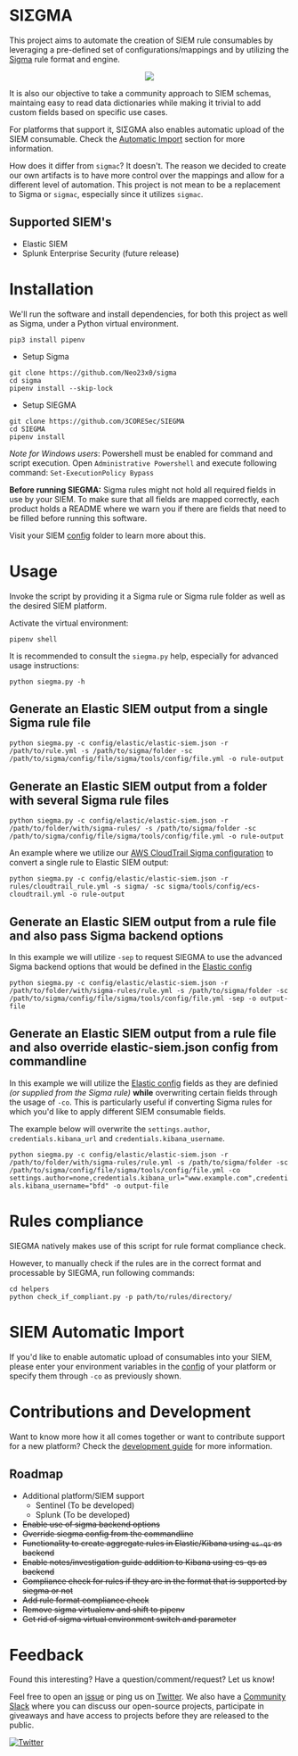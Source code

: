 # SIΣGMA

This project aims to automate the creation of SIEM rule consumables by leveraging a pre-defined set of configurations/mappings and by utilizing the [Sigma](https://github.com/Neo23x0/sigma) rule format and engine. 

<p align="center"><img align="center" src="https://i.imgur.com/laf6vv6.png"></p>

It is also our objective to take a community approach to SIEM schemas, maintaing easy to read data dictionaries while making it trivial to add custom fields based on specific use cases. 

For platforms that support it, SIΣGMA also enables automatic upload of the SIEM consumable. Check the [Automatic Import](https://github.com/3CORESec/SIEGMA#siem-automatic-import) section for more information.

How does it differ from `sigmac`? It doesn't. The reason we decided to create our own artifacts is to have more control over the mappings and allow for a different level of automation. This project is not mean to be a replacement to Sigma or `sigmac`, especially since it utilizes `sigmac`. 

## Supported SIEM's

* Elastic SIEM
* Splunk Enterprise Security (future release)

# Installation

We'll run the software and install dependencies, for both this project as well as Sigma, under a Python virtual environment. 
      
`pip3 install pipenv` 
    
* Setup Sigma

```
git clone https://github.com/Neo23x0/sigma
cd sigma
pipenv install --skip-lock
```

* Setup SIEGMA

```
git clone https://github.com/3CORESec/SIEGMA
cd SIEGMA
pipenv install
```

*Note for Windows users*: Powershell must be enabled for command and script execution. Open `Administrative Powershell` and execute following command: `Set-ExecutionPolicy Bypass` 

**Before running SIEGMA:** Sigma rules might not hold all required fields in use by your SIEM. To make sure that all fields are mapped correctly, each product holds a README where we warn you if there are fields that need to be filled before running this software.

Visit your SIEM [config](config/) folder to learn more about this.

# Usage
 
Invoke the script by providing it a Sigma rule or Sigma rule folder as well as the desired SIEM platform. 

Activate the virtual environment:
 
`pipenv shell`
   
It is recommended to consult the `siegma.py` help, especially for advanced usage instructions:
 
`python siegma.py -h`

## Generate an Elastic SIEM output from a single Sigma rule file
 
`python siegma.py -c config/elastic/elastic-siem.json -r /path/to/rule.yml -s /path/to/sigma/folder -sc /path/to/sigma/config/file/sigma/tools/config/file.yml -o rule-output`
 
## Generate an Elastic SIEM output from a folder with several Sigma rule files

`python siegma.py -c config/elastic/elastic-siem.json -r /path/to/folder/with/sigma-rules/ -s /path/to/sigma/folder -sc /path/to/sigma/config/file/sigma/tools/config/file.yml -o rule-output`

An example where we utilize our [AWS CloudTrail Sigma configuration](https://blog.3coresec.com/2020/05/contributions-to-sigma-cloudtrailecs.html) to convert a single rule to Elastic SIEM output:

`python siegma.py -c config/elastic/elastic-siem.json -r rules/cloudtrail_rule.yml -s sigma/ -sc sigma/tools/config/ecs-cloudtrail.yml -o rule-output`

## Generate an Elastic SIEM output from a rule file and also pass Sigma backend options

In this example we will utilize `-sep` to request SIEGMA to use the advanced Sigma backend options that would be defined in the [Elastic config](config/elastic/)

`python siegma.py -c config/elastic/elastic-siem.json -r /path/to/folder/with/sigma-rules/rule.yml -s /path/to/sigma/folder -sc /path/to/sigma/config/file/sigma/tools/config/file.yml -sep -o output-file`

## Generate an Elastic SIEM output from a rule file and also override elastic-siem.json config from commandline

In this example we will utilize the [Elastic config](config/elastic/) fields as they are definied *(or supplied from the Sigma rule)* **while** overwriting certain fields through the usage of `-co`. This is particularly useful if converting Sigma rules for which you'd like to apply different SIEM consumable fields. 

The example below will overwrite the `settings.author`, `credentials.kibana_url` and `credentials.kibana_username`.  

`python siegma.py -c config/elastic/elastic-siem.json -r /path/to/folder/with/sigma-rules/rule.yml -s /path/to/sigma/folder -sc /path/to/sigma/config/file/sigma/tools/config/file.yml -co settings.author=none,credentials.kibana_url="www.example.com",credentials.kibana_username="bfd" -o output-file`

# Rules compliance

SIEGMA natively makes use of this script for rule format compliance check.

However, to manually check if the rules are in the correct format and processable by SIEGMA, run following commands:

```
cd helpers
python check_if_compliant.py -p path/to/rules/directory/
```

# SIEM Automatic Import

If you'd like to enable automatic upload of consumables into your SIEM, please enter your environment variables in the [config](config/) of your platform or specify them through `-co` as previously shown. 

# Contributions and Development

Want to know more how it all comes together or want to contribute support for a new platform? Check the [development guide](./development-guide.md) for more information. 

## Roadmap

- Additional platform/SIEM support
  - Sentinel (To be developed)
  - Splunk (To be developed)
- ~~Enable use of sigma backend options~~
- ~~Override siegma config from the commandline~~
- ~~Functionality to create aggregate rules in Elastic/Kibana using `es-qs` as backend~~
- ~~Enable notes/investigation guide addition to Kibana using es-qs as backend~~
- ~~Compliance check for rules if they are in the format that is supported by siegma or not~~
- ~~Add rule format compliance check~~
- ~~Remove sigma virtualenv and shift to pipenv~~
- ~~Get rid of sigma virtual environment switch and parameter~~

# Feedback

Found this interesting? Have a question/comment/request? Let us know! 

Feel free to open an [issue](https://github.com/3CORESec/SIEGMA/issues) or ping us on [Twitter](https://twitter.com/3CORESec). We also have a [Community Slack](https://launchpass.com/3coresec) where you can discuss our open-source projects, participate in giveaways and have access to projects before they are released to the public.

[![Twitter](https://img.shields.io/twitter/follow/3CORESec.svg?style=social&label=Follow)](https://twitter.com/3CORESec)
